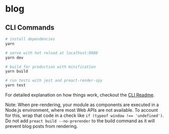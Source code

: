 # blog

## CLI Commands

``` bash
# install dependencies
yarn

# serve with hot reload at localhost:8080
yarn dev

# build for production with minification
yarn build

# run tests with jest and preact-render-spy 
yarn test
```

For detailed explanation on how things work, checkout the [CLI Readme](https://github.com/developit/preact-cli/blob/master/README.md).

Note: When pre-rendering, your module as components are executed in a Node.js environment, where most Web APIs are not available. To account for this, wrap that code in a check like `if (typeof window !== 'undefined')`. 
Do not add `preact build --no-prerender` to the build command as it will prevent blog posts from rendering.
